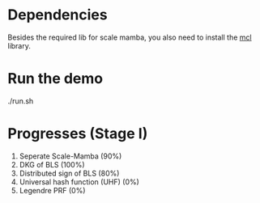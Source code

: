 # Dependencies
Besides the required lib for scale mamba, you also need to install the [mcl](https://github.com/herumi/mcl) library.

# Run the demo
./run.sh

# Progresses (Stage I)
1. Seperate Scale-Mamba (90%)
2. DKG of BLS (100%)
3. Distributed sign of BLS (80%)
4. Universal hash function (UHF) (0%)
5. Legendre PRF (0%)